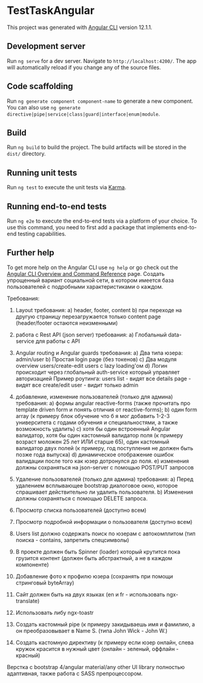 # TestTaskAngular

This project was generated with [Angular CLI](https://github.com/angular/angular-cli) version 12.1.1.

## Development server

Run `ng serve` for a dev server. Navigate to `http://localhost:4200/`. The app will automatically reload if you change any of the source files.

## Code scaffolding

Run `ng generate component component-name` to generate a new component. You can also use `ng generate directive|pipe|service|class|guard|interface|enum|module`.

## Build

Run `ng build` to build the project. The build artifacts will be stored in the `dist/` directory.

## Running unit tests

Run `ng test` to execute the unit tests via [Karma](https://karma-runner.github.io).

## Running end-to-end tests

Run `ng e2e` to execute the end-to-end tests via a platform of your choice. To use this command, you need to first add a package that implements end-to-end testing capabilities.

## Further help

To get more help on the Angular CLI use `ng help` or go check out the [Angular CLI Overview and Command Reference](https://angular.io/cli) page.
Создать упрощенный вариант социальной сети, в котором имеется база пользователей с подробными характеристиками о каждом.

Требования:

1. Layout
   требования:
   a) header, footer, content
   b) при переходе на другую страницу перезагружается только content page (header/footer остаются неизменными)

2. работа с Rest API (json server)
   требования: 
   a) Глобальный data-service для работы с API

3. Angular routing и Angular guards
   требования:
   a) Два типа юзера: admin/user
   b) Простая login page (без токенов)
   c) Два модуля overview users/create-edit users с lazy loading'ом
   d) Логин происходит через глобальный auth-service который управляет авторизацией
   Пример роутинга:
   users list - видят все
   details page - видят все
   create/edit user - видит только admin

4. добавление, изменение пользователей (только для админа)
   требования:
   a) формы angular reactive-forms (также прочитать про template driven form и понять отличия от reactive-forms);
   b) один form array (к примеру блок обучение что б я мог добавить 1-2-3 университета с годами обучения и специальностями, а также возможность удалить)
   c) хотя бы один встроенный Angular валидатор, хотя бы один кастомный валидатор поля (к примеру возраст моложен 25 лет ИЛИ старше 65), 
   один кастомный валидатор двух полей (к примеру, год поступления не должен быть позже года выпуска)
   d) динамическое отображение ошибок валидации после того как юзер дотронулся до поля.
   e) изменения должны сохраняться на json-server с помощью POST/PUT запросов
5. Удаление пользователей (только для админа)
   требования:
   a) Перед удалением всплывающее bootstrap диалоговое окно, которое спрашивает действительно ли удалить пользователя.
   b) Изменения должны сохраняться с помощью DELETE запроса.
7. Просмотр списка пользователей (доступно всем)
8. Просмотр подробной информации о пользователя (доступно всем)
9. Users list должно содержать поиск по юзерам с автокомплитом (тип поиска - contains, запретить спецсимволы)
10. В проекте должен быть Spinner (loader) который крутится пока грузится контент (должен быть абстрактный, а не в каждом компоненте)
11. Добавление фото к профилю юзера (сохранять при помощи стринговый byteArray)
12. Сайт должен быть на двух языках (en и fr - использовать ngx-translate)
13. Использовать либу ngx-toastr
14. Создать кастомный pipe (к примеру закидываешь имя и фамилию, а он преобразовывает в Name S. (типа John Wick - John W.)
15. Создать кастомную директиву (к примеру если юзер онлайн, слева кружок красится в нужный цвет (онлайн - зеленый, оффлайн - красный)


Верстка с bootstrap 4/angular material/any other UI library полностью адаптивная, также работа с SASS препроцессором.

